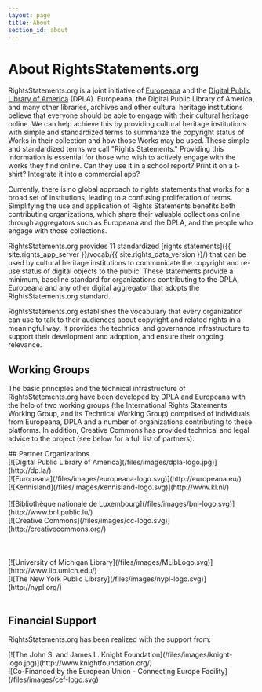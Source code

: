 ```yaml
---
layout: page
title: About
section_id: about
---
```


# About RightsStatements.org

RightsStatements.org is a joint initiative of [Europeana](http://europeana.eu/) and the [Digital Public Library of America](http://dp.la/) (DPLA). Europeana, the Digital Public Library of America, and many other libraries, archives and other cultural heritage institutions believe that everyone should be able to engage with their cultural heritage online. We can help achieve this by providing cultural heritage institutions with simple and standardized terms to summarize the copyright status of Works in their collection and how those Works may be used. These simple and standardized terms we call "Rights Statements." Providing this information is essential for those who wish to actively engage with the works they find online. Can they use it in a school report? Print it on a t­-shirt? Integrate it into a commercial app? 

Currently, there is no global approach to rights statements that works for a broad set of institutions, leading to a confusing proliferation of terms. Simplifying the use and application of Rights Statements benefits both contributing organizations, which share their valuable collections online through aggregators such as Europeana and the DPLA, and the people who engage with those collections. 

RightsStatements.org provides 11 standardized [rights statements]({{ site.rights_app_server }}/vocab/{{ site.rights_data_version }}/) that can be used by cultural heritage institutions to communicate the copyright and re-use status of digital objects to the public. These statements provide a  minimum, baseline standard for organizations contributing to the DPLA, Europeana and any other digital aggregator that adopts the RightsStatements.org standard.

RightsStatements.org establishes the vocabulary that every organization can use to talk to their audiences about copyright and related rights in a meaningful way. It provides the technical and governance infrastructure to support their development and adoption, and ensure their on­going relevance.

## Working Groups

The basic principles and the technical infrastructure of RightsStatements.org have been developed by DPLA and Europeana with the help of two working groups (the International Rights Statements Working Group, and its Technical Working Group) comprised of individuals from Europeana, DPLA and a number of organizations contributing to these platforms. In addition, Creative Commons has provided technical and legal advice to the project (see below for a full list of partners). 

<div class="box">
## Partner Organizations

<div class="row centered-text">
<div class="medium-4 columns">
[![Digital Public Library of America](/files/images/dpla-logo.jpg)](http://dp.la/)
</div>
<div class="medium-4 columns">
[![Europeana](/files/images/europeana-logo.svg)](http://europeana.eu/)
</div>
<div class="medium-4 columns">
[![Kennisland](/files/images/kennisland-logo.svg)](http://www.kl.nl/)
</div>
</div>
<div class="row centered-text">
<div class="medium-3 columns">
&nbsp;
</div>
<div class="medium-3 columns">
[![Bibliothèque nationale de Luxembourg](/files/images/bnl-logo.svg)](http://www.bnl.public.lu/)
</div>
<div class="medium-3 columns">
[![Creative Commons](/files/images/cc-logo.svg)](http://creativecommons.org/)
</div>
<div class="medium-3 columns">
&nbsp;
</div>
</div>
<br/>
<div class="row centered-text">
<div class="medium-3 columns">
&nbsp;
</div>
<div class="medium-3 columns">
[![University of Michigan Library](/files/images/MLibLogo.svg)](http://www.lib.umich.edu/)
</div>
<div class="medium-3 columns">
[![The New York Public Library](/files/images/nypl-logo.svg)](http://nypl.org/)
</div>
<div class="medium-3 columns">
&nbsp;
</div>
</div>

## Financial Support

RightsStatements.org has been realized with the support from: 

<div class="row">
<div class="medium-4 columns">
[![The John S. and James L. Knight Foundation](/files/images/knight-logo.jpg)](http://www.knightfoundation.org/)
</div>
<div class="medium-4 columns">
![Co-Financed by the European Union - Connecting Europe Facility](/files/images/cef-logo.svg)
</div>
</div>
